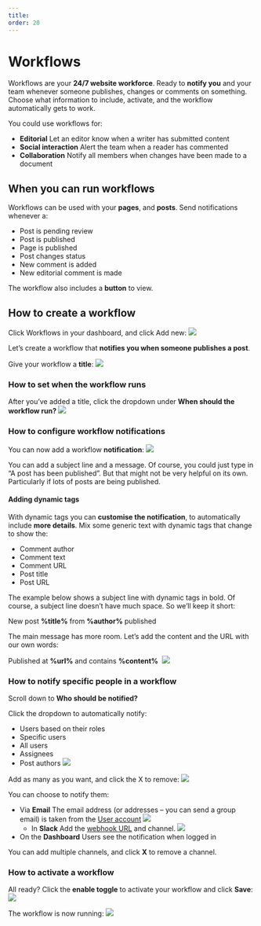 ```yaml
---
title:
order: 20
---
```


# Workflows

Workflows are your **24/7 website workforce**. Ready to **notify you** and your team whenever someone publishes, changes or comments on something. Choose what information to include, activate, and the workflow automatically gets to work. 

You could use workflows for:

- **Editorial**
    Let an editor know when a writer has submitted content
- **Social interaction**
    Alert the team when a reader has commented
- **Collaboration**
    Notify all members when changes have been made to a document 

## When you can run workflows

Workflows can be used with your **pages**, and **posts**. Send notifications whenever a:

- Post is pending review
- Post is published
- Page is published
- Post changes status
- New comment is added
- New editorial comment is made

The workflow also includes a **button** to view. 

## How to create a workflow

Click Workflows in your dashboard, and click Add new:
![](../assets/workflows-image11.png)

Let’s create a workflow that **notifies you when someone publishes a post**.

Give your workflow a **title**:
![](../assets/workflows-image1.png)

### How to set when the workflow runs

After you’ve added a title, click the dropdown under **When should the workflow run?**
![](../assets/workflows-image8.png)

### How to configure workflow notifications

You can now add a workflow **notification**:
![](../assets/workflows-image6.png)

You can add a subject line and a message. Of course, you could just type in “A post has been published”. But that might not be very helpful on its own. Particularly if lots of posts are being published. 

#### Adding dynamic tags

With dynamic tags you can **customise the notification**, to automatically include **more details**. Mix some generic text with dynamic tags that change to show the:

- Comment author
- Comment text
- Comment URL
- Post title
- Post URL

The example below shows a subject line with dynamic tags in bold. Of course, a subject line doesn’t have much space. So we’ll keep it short:

New post **%title%** from **%author%** published

The main message has more room. Let’s add the content and the URL with our own words:

Published at **%url%** and contains **%content%** 
![](../assets/workflows-image5.png)

### How to notify specific people in a workflow

Scroll down to **Who should be notified?**  

Click the dropdown to automatically notify:

- Users based on their roles
- Specific users
- All users
- Assignees
- Post authors
![](../assets/workflows-image10.png)

Add as many as you want, and click the X to remove:
![](../assets/workflows-image9.png)

You can choose to notify them:

- Via **Email**
    The email address (or addresses – you can send a group email) is taken from the [User account](user-management.md)
	![](../assets/workflows-image2.png)
    - In **Slack**
    Add the [webhook URL](https://api.slack.com/messaging/webhooks) and channel.
    ![](../assets/workflows-image3.png)
- On the **Dashboard**
    Users see the notification when logged in

You can add multiple channels, and click **X** to remove a channel.

### How to activate a workflow

All ready? Click the **enable toggle** to activate your workflow and click **Save**:
![](../assets/workflows-image4.png)

The workflow is now running:
![](../assets/workflows-image7.png)
